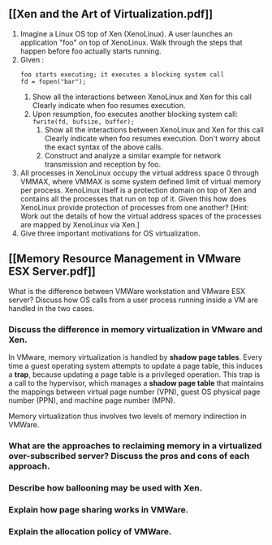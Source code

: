 ## [[Xen and the Art of Virtualization.pdf]]

1) Imagine a Linux OS top of Xen (XenoLinux). A user launches an application "foo" on top of XenoLinux. Walk through the steps that happen before foo actually starts running. 
2) Given : 
   ```
   foo starts executing; it executes a blocking system call 
   fd = fopen("bar"); 
   ```
	1) Show all the interactions between XenoLinux and Xen for this call Clearly indicate when foo resumes execution. 
	2) Upon resumption, foo executes another blocking system call: `fwrite(fd, bufsize, buffer);` 
		1) Show all the interactions between XenoLinux and Xen for this call Clearly indicate when foo resumes execution. Don't worry about the exact syntax of the above calls. 
		2) Construct and analyze a similar example for network transmission and reception by foo. 
3) All processes in XenoLinux occupy the virtual address space 0 through VMMAX, where VMMAX is some system defined limit of virtual memory per process. XenoLinux itself is a protection domain on top of Xen and contains all the processes that run on top of it. Given this how does XenoLinux provide protection of processes from one another? [Hint: Work out the details of how the virtual address spaces of the processes are mapped by XenoLinux via Xen.]
4) Give three important motivations for OS virtualization.

## [[Memory Resource Management in VMware ESX Server.pdf]]

What is the difference between VMWare workstation and VMware ESX server? Discuss how OS calls from a user process running inside a VM are handled in the two cases. 


### Discuss the difference in memory virtualization in VMware and Xen. 

In VMware, memory virtualization is handled by **shadow page tables**.  Every time a guest operating system attempts to update a page table, this induces a **trap**, because updating a page table is a privileged operation. This trap is a call to the hypervisor, which manages a **shadow page table** that maintains the mappings between virtual page number (VPN), guest OS physical page number (PPN), and machine page number (MPN). 

Memory virtualization thus involves two levels of memory indirection in VMWare. 

### What are the approaches to reclaiming memory in a virtualized over-subscribed server? Discuss the pros and cons of each approach. 

### Describe how ballooning may be used with Xen. 

### Explain how page sharing works in VMWare. 

### Explain the allocation policy of VMWare.
